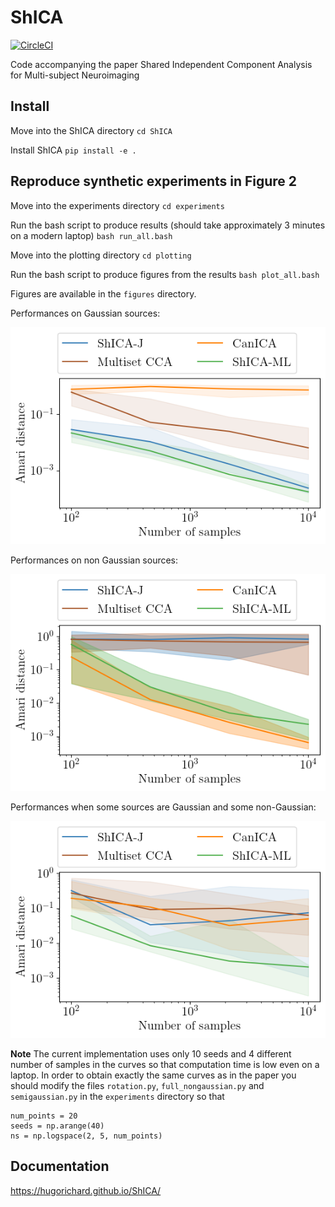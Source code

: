 # ShICA

[![CircleCI](https://circleci.com/gh/hugorichard/ShICA.svg?style=svg)](https://circleci.com/gh/hugorichard/ShICA)

Code accompanying the paper Shared Independent Component Analysis for Multi-subject Neuroimaging

## Install 
Move into the ShICA directory
``cd ShICA``

Install ShICA
``pip install -e .``

## Reproduce synthetic experiments in Figure 2
Move into the experiments directory
``cd experiments``

Run the bash script to produce results (should take approximately 3 minutes on a modern laptop)
``bash run_all.bash``

Move into the plotting directory
``cd plotting``

Run the bash script to produce figures from the results
``bash plot_all.bash``

Figures are available in the ``figures`` directory.

Performances on Gaussian sources:

![Full non Gaussian](./figures/rotation.png)

Performances on non Gaussian sources:

![Full Gaussian](./figures/full_nongaussian.png)

Performances when some sources are Gaussian and some non-Gaussian:

![Semi Gaussian](./figures/semigaussian.png)

__Note__
The current implementation uses only 10 seeds and 4 different number of samples in the curves so that computation time is low even on a laptop. In order to obtain exactly the same curves as in the paper you should modify the files `rotation.py`, `full_nongaussian.py` and `semigaussian.py` in the `experiments` directory so that 
```
num_points = 20
seeds = np.arange(40)
ns = np.logspace(2, 5, num_points)
```

Documentation
--------------

https://hugorichard.github.io/ShICA/
